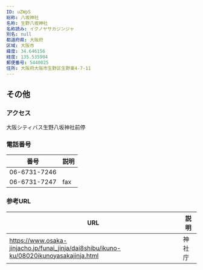 ```yaml
---
ID: uZWpS
総称: 八坂神社
名称: 生野八坂神社
名称読み: イクノヤサカジンジャ
別名: null
都道府県: 大阪府
区域: 大阪市
緯度: 34.646156
経度: 135.535904
郵便番号: 5440025
住所: 大阪府大阪市生野区生野東4-7-11
---
```


## その他

### アクセス

大阪シティバス生野八坂神社前停

### 電話番号

| 番号         | 説明 |
| ------------ | ---- |
| 06-6731-7246 |      |
| 06-6731-7247 | fax  |

### 参考URL

| URL                                                                                     | 説明   |
| --------------------------------------------------------------------------------------- | ------ |
| https://www.osaka-jinjacho.jp/funai_jinja/dai8shibu/ikuno-ku/08020ikunoyasakajinja.html | 神社庁 |
